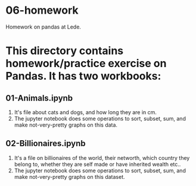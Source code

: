 # 06-homework
Homework on pandas at Lede.

# This directory contains homework/practice exercise on Pandas. It has two workbooks:

## 01-Animals.ipynb 

<ol>
  <li> It's  file about cats and dogs, and how long they are in cm.</li>
  <li> The jupyter notebook does some operations to sort, subset, sum, and make not-very-pretty graphs on this data.</li>
</ol>


## 02-Billionaires.ipynb
<ol>
 <li> It's a file on billionaires of the world, their networth, which country they belong to, whether they are self made or have inherited wealth etc..</li>
  <li> The jupyter notebook does some operations to sort, subset, sum, and make not-very-pretty graphs on this dataset.</li>
</ol>